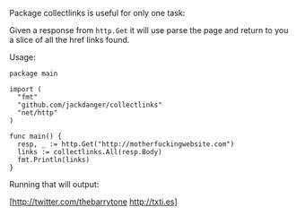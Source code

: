 Package collectlinks is useful for only one task:

Given a response from `http.Get` it will use parse the page and
return to you a slice of all the href links found.

Usage:

    package main

    import (
      "fmt"
      "github.com/jackdanger/collectlinks"
      "net/http"
    )

    func main() {
      resp, _ := http.Get("http://motherfuckingwebsite.com")
      links := collectlinks.All(resp.Body)
      fmt.Println(links)
    }

Running that will output:

   [http://twitter.com/thebarrytone http://txti.es]
